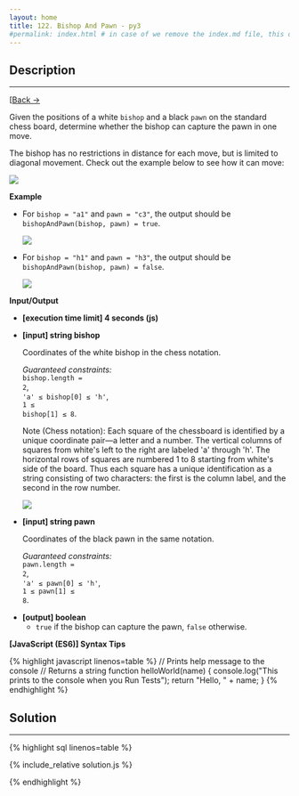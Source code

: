 ```yaml
---
layout: home
title: 122. Bishop And Pawn - py3
#permalink: index.html # in case of we remove the index.md file, this doc will be the index page
---
```


<div class="row">
<div class="columnStmt" markdown="1">

## Description

---

[[Back -> ](../README.md)

Given the positions of a white <code>bishop</code> and a black <code>pawn</code> on the standard chess board, determine whether the bishop can capture the pawn in one move.

The bishop has no restrictions in distance for each move, but is limited to diagonal movement. Check out the example below to see how it can move:

![](./images/example.jpg)

**Example**

- For <code>bishop = "a1"</code> and <code>pawn = "c3"</code>, the output should be
  <code>bishopAndPawn(bishop, pawn) = true</code>.

  ![](./images/ex1.jpg)

- For <code>bishop = "h1"</code> and <code>pawn = "h3"</code>, the output should be
  <code>bishopAndPawn(bishop, pawn) = false</code>.

  ![](./images/ex2.jpg)

**Input/Output**

- **[execution time limit] 4 seconds (js)**

- **[input] string bishop**

  Coordinates of the white bishop in the chess notation.<br>

  _Guaranteed constraints:_<br>
  <code>bishop.length = 2</code>,<br>
  <code>'a' ≤ bishop[0] ≤ 'h'</code>,<br>
  <code>1 ≤ bishop[1] ≤ 8</code>.

  Note (Chess notation): Each square of the chessboard is identified by a unique coordinate pair—a letter and a number. The vertical columns of squares from white's left to the right are labeled 'a' through 'h'. The horizontal rows of squares are numbered 1 to 8 starting from white's side of the board. Thus each square has a unique identification as a string consisting of two characters: the first is the column label, and the second in the row number.

  ![](./images/note.png)

- **[input] string pawn**

  Coordinates of the black pawn in the same notation.<br>

  _Guaranteed constraints:_<br>
  <code>pawn.length = 2</code>,<br>
  <code>'a' ≤ pawn[0] ≤ 'h'</code>,<br>
  <code>1 ≤ pawn[1] ≤ 8</code>.

* **[output] boolean**
  - <code>true</code> if the bishop can capture the pawn, <code>false</code> otherwise.

**[JavaScript (ES6)] Syntax Tips**

{% highlight javascript linenos=table %}
// Prints help message to the console
// Returns a string
function helloWorld(name) {
console.log("This prints to the console when you Run Tests");
return "Hello, " + name;
}
{% endhighlight %}

</div>
<div class="columnSol" markdown="1">

## Solution

---

{% highlight sql linenos=table %}

{% include_relative solution.js %}

{% endhighlight %}

</div>
</div>
